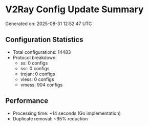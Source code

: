 # V2Ray Config Update Summary
Generated on: 2025-08-31 12:52:47 UTC

## Configuration Statistics
- Total configurations: 14483
- Protocol breakdown:
  - ss: 0 configs
  - ssr: 0 configs
  - trojan: 0 configs
  - vless: 0 configs
  - vmess: 904 configs

## Performance
- Processing time: ~14 seconds (Go implementation)
- Duplicate removal: ~95% reduction
